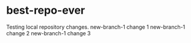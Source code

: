 # best-repo-ever
Testing local repository changes.
new-branch-1 change 1
new-branch-1 change 2
new-branch-1 change 3
